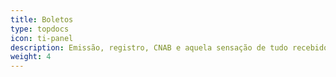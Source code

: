 ```yaml
---
title: Boletos
type: topdocs
icon: ti-panel
description: Emissão, registro, CNAB e aquela sensação de tudo recebido no fim do mês
weight: 4
---
```

